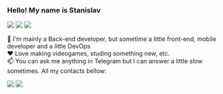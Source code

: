 ### Hello! My name is Stanislav

<img src="https://img.shields.io/badge/Location-Georgia/Tbilisi-blue?style=flat-square"/> <img src="https://img.shields.io/badge/Backend-Java/Kotlin/Go-orange?style=flat-square"/> <img src="https://img.shields.io/badge/Mobile-Kotlin/Flutter-blueviolet?style=flat-square"/> </br>

👋 I'm mainly a Back-end developer, but sometime a little front-end, mobile developer and a little DevOps <br>
❤️ Love making videogames, studing something new, etc. <br>
📫 You can ask me anything in Telegram but I can answer a little slow sometimes. All my contacts bellow:

<a href="https://t.me/mr_w1lde"><img src="https://img.shields.io/badge/mr_w1lde-telegram-informational?style=flat"/></a> <a href="https://www.linkedin.com/in/mr-w1lde/"><img src="https://img.shields.io/badge/mrw1lde-linkedin-informational?style=flat"/></a>
